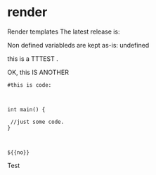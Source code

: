 # render
Render templates The latest release is: 

Non defined variableds are kept as-is: undefined

this is a TTTEST .

OK, this IS ANOTHER 

```
#this is code:



int main() {

 //just some code.
}



${{no}}
```

Test

